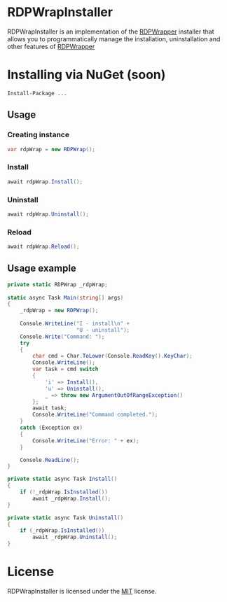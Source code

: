 # RDPWrapInstaller

RDPWrapInstaller is an implementation of the [RDPWrapper](https://github.com/stascorp/rdpwrap) installer that allows you to programmatically manage the installation, uninstallation and other features of [RDPWrapper](https://github.com/stascorp/rdpwrap)

# Installing via NuGet (soon)

    Install-Package ...

## Usage
### Creating instance
```csharp
var rdpWrap = new RDPWrap();
```
### Install
```csharp
await rdpWrap.Install();
```
### Uninstall
```csharp
await rdpWrap.Uninstall();
```
### Reload
```csharp
await rdpWrap.Reload();
```
## Usage example
```csharp
private static RDPWrap _rdpWrap;
        
static async Task Main(string[] args)
{
    _rdpWrap = new RDPWrap();
    
    Console.WriteLine("I - install\n" +
                      "U - uninstall");
    Console.Write("Command: ");
    try
    {
        char cmd = Char.ToLower(Console.ReadKey().KeyChar);
        Console.WriteLine();
        var task = cmd switch
        {
            'i' => Install(),
            'u' => Uninstall(),
            _ => throw new ArgumentOutOfRangeException()
        };
        await task;
        Console.WriteLine("Command completed.");
    }
    catch (Exception ex)
    {
        Console.WriteLine("Error: " + ex);
    }

    Console.ReadLine();
}

private static async Task Install()
{
    if (!_rdpWrap.IsInstalled())
        await _rdpWrap.Install();
}

private static async Task Uninstall()
{
    if (_rdpWrap.IsInstalled())
        await _rdpWrap.Uninstall();
}
```

# License

RDPWrapInstaller is licensed under the [MIT](LICENSE) license.

